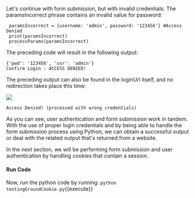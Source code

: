 Let's continue with form submission, but with invalid credentials. The paramsIncorrect phrase contains an invalid value for password:

```
 paramsIncorrect = {username: 'admin', password: '123456'} #Access Denied
 print(paramsIncorrect)
 processParams(paramsIncorrect)
```

The preceding code will result in the following output:

```
{'pwd': '123456', 'usr': 'admin'}
Confirm Login : ACCESS DENIED!
```

The preceding output can also be found in the loginUrl itself, and no redirection takes place this time:

![](https://github.com/fenago/katacoda-scenarios/raw/master/web-scraping-with-python/chapter-06/steps/8/1.png)

`Access Denied! (processed with wrong credentials)`

As you can see, user authentication and form submission work in tandem. With the use of proper login credentials and by being able to handle the form submission process using Python, we can obtain a successful output or deal with the related output that's returned from a website. 

In the next section, we will be performing form submission and user authentication by handling cookies that contain a session.

#### Run Code
Now, run the python code by running: `python testingGroundCookie.py`{{execute}}

